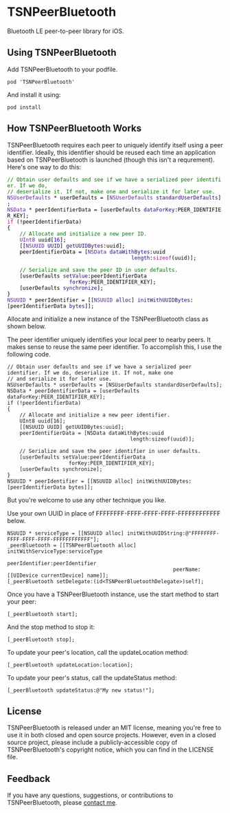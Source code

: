 TSNPeerBluetooth
================
Bluetooth LE peer-to-peer library for iOS.

Using TSNPeerBluetooth
----------------------
Add TSNPeerBluetooth to your podfile.
```
pod 'TSNPeerBluetooth'
```
And install it using:
```
pod install
```
How TSNPeerBluetooth Works
--------------------------
TSNPeerBluetooth requires each peer to uniquely identify itself using a peer identifier. Ideally, this identifier should be reused each time an application based on TSNPeerBluetooth is launched (though this isn't a requrement). Here's one way to do this:
<div>
    <div style="font-family:Menlo,Consolas,monospace;font-size:12px;line-height:14px;">
        <span style="color:#007400;">//&nbsp;Obtain&nbsp;user&nbsp;defaults&nbsp;and&nbsp;see&nbsp;if&nbsp;we&nbsp;have&nbsp;a&nbsp;serialized&nbsp;peer&nbsp;identifier.&nbsp;If&nbsp;we&nbsp;do,</span>
    </div>
    <div style="font-family:Menlo,Consolas,monospace;font-size:12px;line-height:14px;">
        <span style="color:#007400;">//&nbsp;deserialize&nbsp;it.&nbsp;If&nbsp;not,&nbsp;make&nbsp;one&nbsp;and&nbsp;serialize&nbsp;it&nbsp;for&nbsp;later&nbsp;use.</span>
    </div>
    <div style="font-family:Menlo,Consolas,monospace;font-size:12px;line-height:14px;">
        <span style="color:#5c2699;">NSUserDefaults</span><span style="color:#000000;">&nbsp;*&nbsp;userDefaults&nbsp;=&nbsp;[</span><span style="color:#5c2699;">NSUserDefaults</span><span style="color:#000000;">&nbsp;</span><span style="color:#2e0d6e;">standardUserDefaults</span><span style="color:#000000;">];</span>
    </div>
    <div style="font-family:Menlo,Consolas,monospace;font-size:12px;line-height:14px;">
        <span style="color:#5c2699;">NSData</span><span style="color:#000000;">&nbsp;*&nbsp;peerIdentifierData&nbsp;=&nbsp;[userDefaults&nbsp;</span><span style="color:#2e0d6e;">dataForKey</span><span style="color:#000000;">:PEER_IDENTIFIER_KEY];</span>
    </div>
    <div style="font-family:Menlo,Consolas,monospace;font-size:12px;line-height:14px;">
        <span style="color:#aa0d91;">if</span><span style="color:#000000;">&nbsp;(!peerIdentifierData)</span>
    </div>
    <div style="font-family:Menlo,Consolas,monospace;font-size:12px;line-height:14px;">
        <span style="color:#000000;">{</span>
    </div>
    <div style="font-family:Menlo,Consolas,monospace;font-size:12px;line-height:14px;">
        <span style="color:#000000;">&nbsp;&nbsp;&nbsp;&nbsp;</span><span style="color:#007400;">//&nbsp;Allocate&nbsp;and&nbsp;initialize&nbsp;a&nbsp;new&nbsp;peer&nbsp;ID.</span>
    </div>
    <div style="font-family:Menlo,Consolas,monospace;font-size:12px;line-height:14px;">
        <span style="color:#000000;">&nbsp;&nbsp;&nbsp;&nbsp;</span><span style="color:#5c2699;">UInt8</span><span style="color:#000000;">&nbsp;uuid[</span><span style="color:#1c00cf;">16</span><span style="color:#000000;">];</span>
    </div>
    <div style="font-family:Menlo,Consolas,monospace;font-size:12px;line-height:14px;">
        <span style="color:#000000;">&nbsp;&nbsp;&nbsp;&nbsp;[[</span><span style="color:#5c2699;">NSUUID</span><span style="color:#000000;">&nbsp;</span><span style="color:#2e0d6e;">UUID</span><span style="color:#000000;">]&nbsp;</span><span style="color:#2e0d6e;">getUUIDBytes</span><span style="color:#000000;">:uuid];</span>
    </div>
    <div style="font-family:Menlo,Consolas,monospace;font-size:12px;line-height:14px;">
        <span style="color:#000000;">&nbsp;&nbsp;&nbsp;&nbsp;peerIdentifierData&nbsp;=&nbsp;[</span><span style="color:#5c2699;">NSData</span><span style="color:#000000;">&nbsp;</span><span style="color:#2e0d6e;">dataWithBytes</span><span style="color:#000000;">:uuid</span>
    </div>
    <div style="font-family:Menlo,Consolas,monospace;font-size:12px;line-height:14px;">
        <span style="color:#000000;">&nbsp;&nbsp;&nbsp;&nbsp;&nbsp;&nbsp;&nbsp;&nbsp;&nbsp;&nbsp;&nbsp;&nbsp;&nbsp;&nbsp;&nbsp;&nbsp;&nbsp;&nbsp;&nbsp;&nbsp;&nbsp;&nbsp;&nbsp;&nbsp;&nbsp;&nbsp;&nbsp;&nbsp;&nbsp;&nbsp;&nbsp;&nbsp;&nbsp;&nbsp;&nbsp;&nbsp;&nbsp;&nbsp;&nbsp;&nbsp;</span><span style="color:#2e0d6e;">length</span><span style="color:#000000;">:</span><span style="color:#aa0d91;">sizeof</span><span style="color:#000000;">(uuid)];</span>
    </div>
    <div style="font-family:Menlo,Consolas,monospace;font-size:12px;line-height:14px;">
        <span style="color:#000000;">&nbsp;&nbsp;&nbsp;&nbsp;</span>
    </div>
    <div style="font-family:Menlo,Consolas,monospace;font-size:12px;line-height:14px;">
        <span style="color:#000000;">&nbsp;&nbsp;&nbsp;&nbsp;</span><span style="color:#007400;">//&nbsp;Serialize&nbsp;and&nbsp;save&nbsp;the&nbsp;peer&nbsp;ID&nbsp;in&nbsp;user&nbsp;defaults.</span>
    </div>
    <div style="font-family:Menlo,Consolas,monospace;font-size:12px;line-height:14px;">
        <span style="color:#000000;">&nbsp;&nbsp;&nbsp;&nbsp;[userDefaults&nbsp;</span><span style="color:#2e0d6e;">setValue</span><span style="color:#000000;">:peerIdentifierData</span>
    </div>
    <div style="font-family:Menlo,Consolas,monospace;font-size:12px;line-height:14px;">
        <span style="color:#000000;">&nbsp;&nbsp;&nbsp;&nbsp;&nbsp;&nbsp;&nbsp;&nbsp;&nbsp;&nbsp;&nbsp;&nbsp;&nbsp;&nbsp;&nbsp;&nbsp;&nbsp;&nbsp;&nbsp;&nbsp;</span><span style="color:#2e0d6e;">forKey</span><span style="color:#000000;">:PEER_IDENTIFIER_KEY];</span>
    </div>
    <div style="font-family:Menlo,Consolas,monospace;font-size:12px;line-height:14px;">
        <span style="color:#000000;">&nbsp;&nbsp;&nbsp;&nbsp;[userDefaults&nbsp;</span><span style="color:#2e0d6e;">synchronize</span><span style="color:#000000;">];</span>
    </div>
    <div style="font-family:Menlo,Consolas,monospace;font-size:12px;line-height:14px;">
        <span style="color:#000000;">}</span>
    </div>
    <div style="font-family:Menlo,Consolas,monospace;font-size:12px;line-height:14px;">
        <span style="color:#5c2699;">NSUUID</span><span style="color:#000000;">&nbsp;*&nbsp;peerIdentifier&nbsp;=&nbsp;[[</span><span style="color:#5c2699;">NSUUID</span><span style="color:#000000;">&nbsp;</span><span style="color:#2e0d6e;">alloc</span><span style="color:#000000;">]&nbsp;</span><span style="color:#2e0d6e;">initWithUUIDBytes</span><span style="color:#000000;">:[peerIdentifierData&nbsp;</span><span style="color:#2e0d6e;">bytes</span><span style="color:#000000;">]];</span>
    </div>
    <div>
    </div>
</div>


Allocate and initialize a new instance of the TSNPeerBluetooth class as shown below.

The peer identifier uniquely identifies your local peer to nearby peers. It makes sense to reuse the same peer identifier. To accomplish this, I use the following code.
```
// Obtain user defaults and see if we have a serialized peer identifier. If we do, deserialize it. If not, make one
// and serialize it for later use.
NSUserDefaults * userDefaults = [NSUserDefaults standardUserDefaults];
NSData * peerIdentifierData = [userDefaults dataForKey:PEER_IDENTIFIER_KEY];
if (!peerIdentifierData)
{
    // Allocate and initialize a new peer identifier.
    UInt8 uuid[16];
    [[NSUUID UUID] getUUIDBytes:uuid];
    peerIdentifierData = [NSData dataWithBytes:uuid
                                        length:sizeof(uuid)];
    
    // Serialize and save the peer identifier in user defaults.
    [userDefaults setValue:peerIdentifierData
                    forKey:PEER_IDENTIFIER_KEY];
    [userDefaults synchronize];
}
NSUUID * peerIdentifier = [[NSUUID alloc] initWithUUIDBytes:[peerIdentifierData bytes]];
```
But you're welcome to use any other technique you like.

Use your own UUID in place of FFFFFFFF-FFFF-FFFF-FFFF-FFFFFFFFFFFF below.

```
NSUUID * serviceType = [[NSUUID alloc] initWithUUIDString:@"FFFFFFFF-FFFF-FFFF-FFFF-FFFFFFFFFFFF"];
_peerBluetooth = [[TSNPeerBluetooth alloc] initWithServiceType:serviceType
                                                peerIdentifier:peerIdentifier
                                                      peerName:[[UIDevice currentDevice] name]];
[_peerBluetooth setDelegate:(id<TSNPeerBluetoothDelegate>)self];
```
Once you have a TSNPeerBluetooth instance, use the start method to start your peer:
```
[_peerBluetooth start];
```
And the stop method to stop it:
```
[_peerBluetooth stop];
```
To update your peer's location, call the updateLocation method:
```
[_peerBluetooth updateLocation:location];
```
To update your peer's status, call the updateStatus method:
```
[_peerBluetooth updateStatus:@"My new status!"];
```




License
-------
TSNPeerBluetooth is released under an MIT license, meaning you're free to use it in both closed and open source projects. However, even in a closed source project, please include a publicly-accessible copy of TSNPeerBluetooth's copyright notice, which you can find in the LICENSE file.

Feedback
--------
If you have any questions, suggestions, or contributions to TSNPeerBluetooth, please [contact me](mailto:brianlambert@softwarenerd.org).
